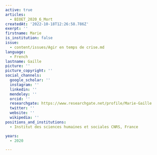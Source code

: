 ```yaml
---
active: true
articles:
  - BIOET_2020_6_Mort
createdAt: '2022-10-18T12:26:58.786Z'
exerpt: ''
firstname: Marie
is_institution: false
issue:
  - content/issues/Agir en temps de crise.md
language:
  - French
lastname: Gaille
picture: ''
picture_copyright: ''
social_channels:
  google_scholar: ''
  instagram: ''
  linkedin: ''
  mendeley: ''
  orcid: ''
  researchgate: https://www.researchgate.net/profile/Marie-Gaille
  twitter: ''
  website: ''
  wikipedia: ''
positions_and_institutions:
  - Institut des sciences humaines et sociales CNRS, France

years:
  - 2020

---
```

